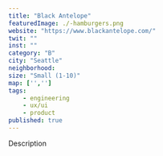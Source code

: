```yaml
---
title: "Black Antelope"
featuredImage: ./-hamburgers.png
website: "https://www.blackantelope.com/"
twit: ""
inst: ""
category: "B"
city: "Seattle"
neighborhood:
size: "Small (1-10)"
map: ['','']
tags:
    - engineering
    - ux/ui
    - product
published: true
---
```


Description
